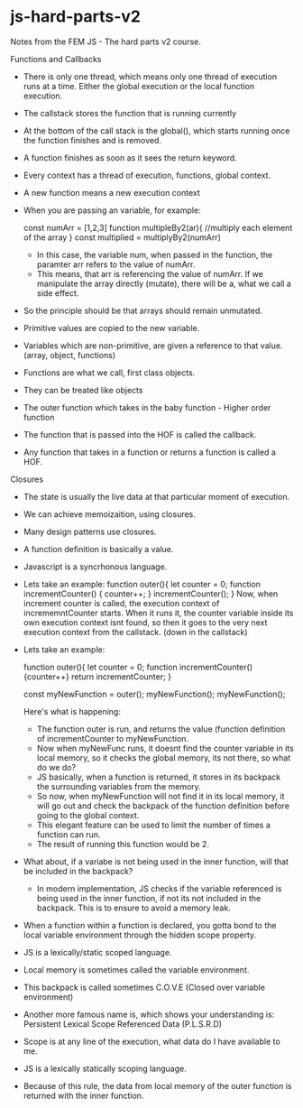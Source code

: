 # js-hard-parts-v2
Notes from the FEM JS - The hard parts v2 course.

Functions and Callbacks
- There is only one thread, which means only one thread of execution runs at a time. Either the global execution or the local function execution. 
- The callstack stores the function that is running currently
- At the bottom of the call stack is the global(), which starts running once the function finishes and is removed. 
- A function finishes as soon as it sees the return keyword. 
- Every context has a thread of execution, functions, global context.  
- A new function means a new execution context
- When you are passing an variable, for example:
  
  const numArr = [1,2,3]
  function multipleBy2(ar){
    //multiply each element of the array
  }
  const multiplied = multiplyBy2(numArr)
  
  - In this case, the variable num, when passed in the function, the paramter arr refers to the value of         numArr. 
  - This means, that arr is referencing the value of numArr. If we manipulate the array directly (mutate), 
    there will be a, what we call a side effect.
    
 - So the principle should be that arrays should remain unmutated. 
 - Primitive values are copied to the new variable.
 - Variables which are non-primitive, are given a reference to that value. (array, object, functions)
 - Functions are what we call, first class objects. 
 - They can be treated like objects
 -  The outer function which takes in the baby function - Higher order function 
 -  The function that is passed into the HOF is called the callback. 
 -  Any function that takes in a function or returns a function is called a HOF.

Closures
- The state is usually the live data at that particular moment of execution.
- We can achieve memoizaition, using closures. 
- Many design patterns use closures. 
- A function definition is basically a value. 
- Javascript is a syncrhonous language. 
- Lets take an example:
  function outer(){
    let counter = 0;
    function incrementCounter() {
      counter++;
    }
    incrementCounter();
   }
Now, when increment counter is called, the execution context of incrememntCounter starts. When it runs it, the counter variable inside its own execution context isnt found, so then it goes to the very next execution context from the callstack. (down in the callstack)

- Lets take an example: 

  function outer(){
  let counter = 0;
  function incrementCounter(){counter++}
  return incrementCounter;
  }
  
  const myNewFunction = outer();
  myNewFunction();
  myNewFunction();
  
  Here's what is happening:
   - The function outer is run, and returns the value (function definition of incrementCounter to myNewFunction.
   - Now when myNewFunc runs, it doesnt find the counter variable in its local memory, so it checks the global memory, its not there, so what do we do?
   - JS basically, when a function is returned, it stores in its backpack the surrounding variables from the memory. 
   - So now, when myNewFunction will not find it in its local memory, it will go out and check the backpack of the function definition before going to the global context. 
   - This elegant feature can be used to limit the number of times a function can run. 
   - The result of running this function would be 2.
- What about, if a variabe is not being used in the inner function, will that be included in the backpack?
  - In modern implementation, JS checks if the variable referenced is being used in the inner function, if not its not included in the backpack. This is to 
    ensure to avoid a memory leak. 

- When a function within a function is declared, you gotta bond to the local variable environment through the hidden scope property. 
- JS is a lexically/static scoped language. 
- Local memory is sometimes called the variable environment. 
- This backpack is called sometimes C.O.V.E (Closed over variable environment)
- Another more famous name is, which shows your understanding is: Persistent Lexical Scope Referenced Data (P.L.S.R.D)
- Scope is at any line of the execution, what data do I have available to me. 
- JS is a lexically statically scoping language. 
- Because of this rule, the data from local memory of the outer function is returned with the inner function. 
